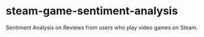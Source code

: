 # steam-game-sentiment-analysis
Sentiment Analysis on Reviews from users who play video games on Steam.
